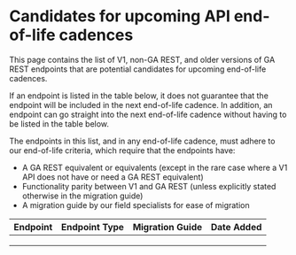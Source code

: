 # Candidates for upcoming API end-of-life cadences

This page contains the list of V1, non-GA REST, and older versions of GA REST endpoints that are potential candidates for upcoming end-of-life cadences.

If an endpoint is listed in the table below, it does not guarantee that the endpoint will be included in the next end-of-life cadence. In addition, an endpoint can go straight into the next end-of-life cadence without having to be listed in the table below.&#x20;

The endpoints in this list, and in any end-of-life cadence, must adhere to our end-of-life criteria, which require that the endpoints have:&#x20;

* A GA REST equivalent or equivalents (except in the rare case where a V1 API does not have or need a GA REST equivalent)
* Functionality parity between V1 and GA REST (unless explicitly stated otherwise in the migration guide)
* A migration guide by our field specialists for ease of migration

| Endpoint | Endpoint Type | Migration Guide | Date Added |
| -------- | ------------- | --------------- | ---------- |
|          |               |                 |            |
|          |               |                 |            |
|          |               |                 |            |

